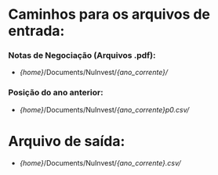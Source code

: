 # Caminhos para os arquivos de entrada:
### Notas de Negociação (Arquivos .pdf):
* <i>{home}</i>/Documents/NuInvest/<i>{ano_corrente}/</i>
### Posição do ano anterior:
* <i>{home}</i>/Documents/NuInvest/<i>{ano_corrente}p0.csv/</i>
# Arquivo de saída:
* <i>{home}</i>/Documents/NuInvest/<i>{ano_corrente}.csv/</i>
